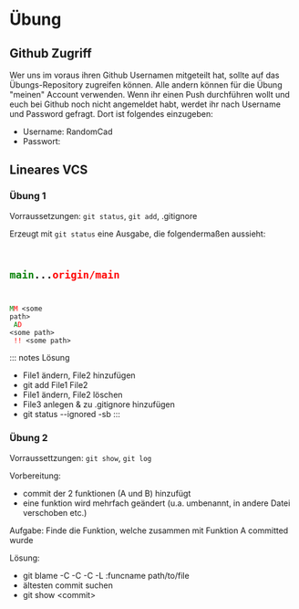 # Übung
## Github Zugriff

Wer uns im voraus ihren Github Usernamen mitgeteilt hat, sollte auf das Übungs-Repository zugreifen können.
Alle andern können für die Übung "meinen" Account verwenden. 
Wenn ihr einen Push durchführen wollt und euch bei Github noch nicht angemeldet habt, werdet ihr nach Username und Password gefragt.
Dort ist folgendes einzugeben:
- Username: RandomCad
- Passwort: <todo>

## Lineares VCS
### Übung 1
Vorraussetzungen: `git status`, `git add`, .gitignore

Erzeugt mit `git status` eine Ausgabe, die folgendermaßen aussieht:

[//]: # "<code> block used to get colors"
<code>
## <font color="green">main</font>...<font color="red">origin/main</font><br>
<font color="green">M</font><font color="red">M</font>
&lt;some path&gt;<br>
<font color="green">A</font><font color="red">D</font>
&lt;some path&gt;<br>
<font color="red">!!</font> &lt;some path&gt;
</code>

::: notes Lösung
- File1 ändern, File2 hinzufügen
- git add File1 File2
- File1 ändern, File2 löschen
- File3 anlegen & zu .gitignore hinzufügen
- git status --ignored -sb
:::

### Übung 2
Vorraussettzungen: `git show`, `git log`

Vorbereitung:
- commit der 2 funktionen (A und B) hinzufügt
- eine funktion wird mehrfach geändert (u.a. umbenannt, in andere Datei verschoben etc.)

Aufgabe:
Finde die Funktion, welche zusammen mit Funktion A committed wurde

Lösung:
- git blame -C -C -C -L :funcname path/to/file
- ältesten commit suchen
- git show &lt;commit&gt;
